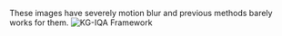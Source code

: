 These images have severely motion blur and previous methods barely works for them. ![KG-IQA Framework](https://github.com/esnthere/QAMD/main/examples/framework.png)
